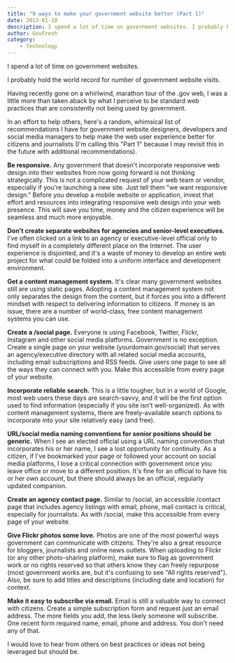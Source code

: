 ```yaml
---
title: "9 ways to make your government website better (Part 1)"
date: 2013-01-10
description: I spend a lot of time on government websites. I probably hold the world record for number of government website visits.
author: GovFresh
category:
    - Technology
---
```


I spend a lot of time on government websites. 

I probably hold the world record for number of government website visits.

Having recently gone on a whirlwind, marathon tour of the .gov web, I was a little more than taken aback by what I perceive to be standard web practices that are consistently not being used by government.

In an effort to help others, here's a random, whimsical list of recommendations I have for government website designers, developers and social media managers to help make the web user experience better for citizens and journalists (I'm calling this "Part 1" because I may revisit this in the future with additional recommendations).

<strong>Be responsive.</strong> Any government that doesn't incorporate responsive web design into their websites from now going forward is not thinking strategically. This is not a complicated request of your web team or vendor, especially if you're launching a new site. Just tell them "we want responsive design." Before you develop a mobile website or application, invest that effort and resources into integrating responsive web design into your web presence. This will save you time, money and the citizen experience will be seamless and much more enjoyable.

<strong>Don't create separate websites for agencies and senior-level executives.</strong> I've often clicked on a link to an agency or executive-level official only to find myself in a completely different place on the Internet. The user experience is disjointed, and it's a waste of money to develop an entire web project for what could be folded into a uniform interface and development environment. 

<strong>Get a content management system.</strong> It's clear many government websites still are using static pages. Adopting a content management system not only separates the design from the content, but it forces you into a different mindset with respect to delivering information to citizens. If money is an issue, there are a number of world-class, free content management systems you can use.

<strong>Create a /social page.</strong> Everyone is using Facebook, Twitter, Flickr, Instagram and other social media platforms. Government is no exception. Create a single page on your website (yourdomain.gov/social) that serves an agency/executive directory with all related social media accounts, including email subscriptions and RSS feeds. Give users one page to see all the ways they can connect with you. Make this accessible from every page of your website.

<strong>Incorporate reliable search.</strong> This is a little tougher, but in a world of Google, most web users these days are search-savvy, and it will be the first option used to find information (especially if you site isn't well-organized). As with content management systems, there are freely-available search options to incorporate into your site relatively easy (and free).

<strong>URL/social media naming conventions for senior positions should be generic.</strong> When I see an elected official using a URL naming convention that incorporates his or her name, I see a lost opportunity for continuity. As a citizen, if I've bookmarked your page or followed your account on social media platforms, I lose a critical connection with government once you leave office or move to a different position. It's fine for an official to have his or her own account, but there should always be an official, regularly updated companion.

<strong>Create an agency contact page.</strong> Similar to /social, an accessible /contact page that includes agency listings with email, phone, mail contact is critical, especially for journalists. As with /social, make this accessible from every page of your website.

<strong>Give Flickr photos some love.</strong> Photos are one of the most powerful ways government can communicate with citizens. They're also a great resource for bloggers, journalists and online news outlets. When uploading to Flickr (or any other photo-sharing platform), make sure to flag as government work or no rights reserved so that others know they can freely repurpose (most government works are, but it's confusing to see "All rights reserved"). Also, be sure to add titles and descriptions (including date and location) for context.

<strong>Make it easy to subscribe via email.</strong> Email is still a valuable way to connect with citizens. Create a simple subscription form and request just an email address. The more fields you add, the less likely someone will subscribe. One recent form required name, email, phone and address. You don't need any of that.

I would love to hear from others on best practices or ideas not being leveraged but should be.
